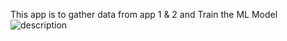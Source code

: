 This app is to gather data from app 1 & 2 and Train the ML Model
![description]( https://github.com/sivaramalingamk/wim-trainingapi/blob/master/git_img.jpg)
